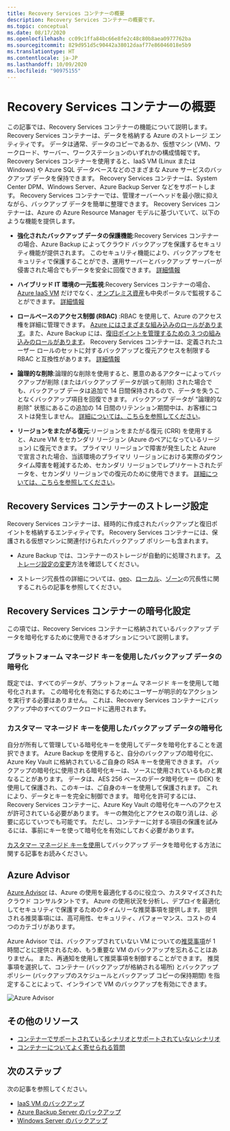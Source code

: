 ```yaml
---
title: Recovery Services コンテナーの概要
description: Recovery Services コンテナーの概要です。
ms.topic: conceptual
ms.date: 08/17/2020
ms.openlocfilehash: cc09c1ffa84bc66e8fe2c48c80b8aea0977762ba
ms.sourcegitcommit: 829d951d5c90442a38012daaf77e86046018e5b9
ms.translationtype: HT
ms.contentlocale: ja-JP
ms.lasthandoff: 10/09/2020
ms.locfileid: "90975155"
---
```

# <a name="recovery-services-vaults-overview"></a>Recovery Services コンテナーの概要

この記事では、Recovery Services コンテナーの機能について説明します。 Recovery Services コンテナーは、データを格納する Azure のストレージ エンティティです。 データは通常、データのコピーであるか、仮想マシン (VM)、ワークロード、サーバー、ワークステーションのいずれかの構成情報です。 Recovery Services コンテナーを使用すると、IaaS VM (Linux または Windows) や Azure SQL データベースなどのさまざまな Azure サービスのバックアップ データを保持できます。 Recovery Services コンテナーは、System Center DPM、Windows Server、Azure Backup Server などをサポートします。 Recovery Services コンテナーでは、管理オーバーヘッドを最小限に抑えながら、バックアップ データを簡単に整理できます。 Recovery Services コンテナーは、Azure の Azure Resource Manager モデルに基づいていて、以下のような機能を提供します。

- **強化されたバックアップ データの保護機能**:Recovery Services コンテナーの場合、Azure Backup によってクラウド バックアップを保護するセキュリティ機能が提供されます。 このセキュリティ機能により、バックアップをセキュリティで保護することができ、運用サーバーとバックアップ サーバーが侵害された場合でもデータを安全に回復できます。 [詳細情報](backup-azure-security-feature.md)

- **ハイブリッド IT 環境の一元監視**:Recovery Services コンテナーの場合、[Azure IaaS VM](backup-azure-manage-vms.md) だけでなく、[オンプレミス資産](backup-azure-manage-windows-server.md#manage-backup-items)も中央ポータルで監視することができます。 [詳細情報](backup-azure-monitoring-built-in-monitor.md)

- **ロールベースのアクセス制御 (RBAC)** :RBAC を使用して、Azure のアクセス権を詳細に管理できます。 [Azure にはさまざまな組み込みのロールがあります](../role-based-access-control/built-in-roles.md)。また、Azure Backup には、[復旧ポイントを管理するための 3 つの組み込みのロールがあります](backup-rbac-rs-vault.md)。 Recovery Services コンテナーは、定義されたユーザー ロールのセットに対するバックアップと復元アクセスを制限する RBAC と互換性があります。 [詳細情報](backup-rbac-rs-vault.md)

- **論理的な削除**:論理的な削除を使用すると、悪意のあるアクターによってバックアップが削除 (またはバックアップ データが誤って削除) された場合でも、バックアップ データは追加で 14 日間保持されるので、データを失うことなくバックアップ項目を回復できます。 バックアップ データが "論理的な削除" 状態にあるこの追加の 14 日間のリテンション期間中は、お客様にコストは発生しません。 [詳細については、こちらを参照してください](backup-azure-security-feature-cloud.md)。

- **リージョンをまたがる復元**:リージョンをまたがる復元 (CRR) を使用すると、Azure VM をセカンダリ リージョン (Azure のペアになっているリージョン) に復元できます。 プライマリ リージョンで障害が発生したと Azure で宣言された場合、当該環境のプライマリ リージョンにおける実際のダウンタイム障害を軽減するため、セカンダリ リージョンでレプリケートされたデータを、セカンダリ リージョンでの復元のために使用できます。 [詳細については、こちらを参照してください](backup-azure-arm-restore-vms.md#cross-region-restore)。

## <a name="storage-settings-in-the-recovery-services-vault"></a>Recovery Services コンテナーのストレージ設定

Recovery Services コンテナーは、経時的に作成されたバックアップと復旧ポイントを格納するエンティティです。 Recovery Services コンテナーには、保護される仮想マシンに関連付けられたバックアップ ポリシーも含まれます。

- Azure Backup では、コンテナーのストレージが自動的に処理されます。 [ストレージ設定の変更](./backup-create-rs-vault.md#set-storage-redundancy)方法を確認してください。

- ストレージ冗長性の詳細については、[geo](../storage/common/storage-redundancy.md#geo-zone-redundant-storage)、[ローカル](../storage/common/storage-redundancy.md#locally-redundant-storage)、[ゾーン](../storage/common/storage-redundancy.md#zone-redundant-storage)の冗長性に関するこれらの記事を参照してください。

## <a name="encryption-settings-in-the-recovery-services-vault"></a>Recovery Services コンテナーの暗号化設定

この項では、Recovery Services コンテナーに格納されているバックアップ データを暗号化するために使用できるオプションについて説明します。

### <a name="encryption-of-backup-data-using-platform-managed-keys"></a>プラットフォーム マネージド キーを使用したバックアップ データの暗号化

既定では、すべてのデータが、プラットフォーム マネージド キーを使用して暗号化されます。 この暗号化を有効にするためにユーザーが明示的なアクションを実行する必要はありません。 これは、Recovery Services コンテナーにバックアップ中のすべてのワークロードに適用されます。

### <a name="encryption-of-backup-data-using-customer-managed-keys"></a>カスタマー マネージド キーを使用したバックアップ データの暗号化

自分が所有して管理している暗号化キーを使用してデータを暗号化することを選択できます。 Azure Backup を使用すると、自分のバックアップの暗号化に、Azure Key Vault に格納されているご自身の RSA キーを使用でききます。 バックアップの暗号化に使用される暗号化キーは、ソースに使用されているものと異なることがあります。 データは、AES 256 ベースのデータ暗号化キー (DEK) を使用して保護され、このキーは、ご自身のキーを使用して保護されます。 これにより、データとキーを完全に制御できます。 暗号化を許可するには、Recovery Services コンテナーに、Azure Key Vault の暗号化キーへのアクセスが許可されている必要があります。 キーの無効化とアクセスの取り消しは、必要に応じていつでも可能です。 ただし、コンテナーに対する項目の保護を試みるには、事前にキーを使って暗号化を有効にしておく必要があります。

[カスタマー マネージド キーを使用](encryption-at-rest-with-cmk.md)してバックアップ データを暗号化する方法に関する記事をお読みください。

## <a name="azure-advisor"></a>Azure Advisor

[Azure Advisor](../advisor/index.yml) は、Azure の使用を最適化するのに役立つ、カスタマイズされたクラウド コンサルタントです。 Azure の使用状況を分析し、デプロイを最適化してセキュリティで保護するためのタイムリーな推奨事項を提供します。 提供される推奨事項には、高可用性、セキュリティ、パフォーマンス、コストの 4 つのカテゴリがあります。

Azure Advisor では、バックアップされていない VM についての[推奨事項](../advisor/advisor-high-availability-recommendations.md#protect-your-virtual-machine-data-from-accidental-deletion)が 1 時間ごとに提供されるため、もう重要な VM のバックアップを忘れることはありません。 また、再通知を使用して推奨事項を制御することができます。  推奨事項を選択して、コンテナー (バックアップが格納される場所) とバックアップ ポリシー (バックアップのスケジュールとバックアップ コピーの保持期間) を指定することによって、インラインで VM のバックアップを有効にできます。

![Azure Advisor](./media/backup-azure-recovery-services-vault-overview/azure-advisor.png)

## <a name="additional-resources"></a>その他のリソース

- [コンテナーでサポートされているシナリオとサポートされていないシナリオ](backup-support-matrix.md#vault-support)
- [コンテナーについてよく寄せられる質問](backup-azure-backup-faq.md)

## <a name="next-steps"></a>次のステップ

次の記事を参照してください。

- [IaaS VM のバックアップ](backup-azure-arm-vms-prepare.md)
- [Azure Backup Server のバックアップ](backup-azure-microsoft-azure-backup.md)
- [Windows Server のバックアップ](backup-windows-with-mars-agent.md)
